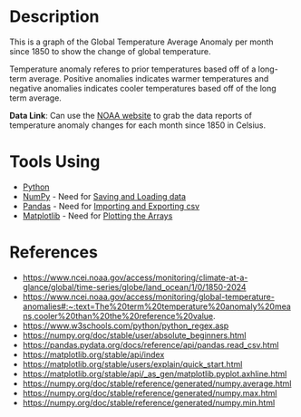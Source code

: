 # Description
This is a graph of the Global Temperature Average Anomaly per month since 1850 to show the change of global temperature.

Temperature anomaly referes to prior temperatures based off of a long-term average.  Positive anomalies indicates warmer temperatures and negative anomalies indicates cooler temperatures based off of the long term average.

**Data Link**: Can use the [NOAA website](https://www.ncei.noaa.gov/access/monitoring/climate-at-a-glance/global/time-series/globe/land_ocean/1/0/1850-2024) to grab the data reports of temperature anomaly changes for each month since 1850 in Celsius.

# Tools Using
* [Python](https://www.python.org/)
* [NumPy](https://numpy.org/) - Need for [Saving and Loading data](https://numpy.org/doc/stable/user/absolute_beginners.html#how-to-save-and-load-numpy-objects)
* [Pandas](https://pandas.pydata.org/) - Need for [Importing and Exporting csv](https://numpy.org/doc/stable/user/absolute_beginners.html#importing-and-exporting-a-csv)
* [Matplotlib](https://matplotlib.org/) - Need for [Plotting the Arrays](https://numpy.org/doc/stable/user/absolute_beginners.html#plotting-arrays-with-matplotlib)

# References
* https://www.ncei.noaa.gov/access/monitoring/climate-at-a-glance/global/time-series/globe/land_ocean/1/0/1850-2024
* https://www.ncei.noaa.gov/access/monitoring/global-temperature-anomalies#:~:text=The%20term%20temperature%20anomaly%20means,cooler%20than%20the%20reference%20value.
* https://www.w3schools.com/python/python_regex.asp
* https://numpy.org/doc/stable/user/absolute_beginners.html
* https://pandas.pydata.org/docs/reference/api/pandas.read_csv.html
* https://matplotlib.org/stable/api/index
* https://matplotlib.org/stable/users/explain/quick_start.html
* https://matplotlib.org/stable/api/_as_gen/matplotlib.pyplot.axhline.html
* https://numpy.org/doc/stable/reference/generated/numpy.average.html
* https://numpy.org/doc/stable/reference/generated/numpy.max.html
* https://numpy.org/doc/stable/reference/generated/numpy.min.html
